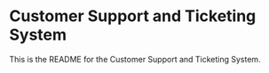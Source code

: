 # Customer Support and Ticketing System
This is the README for the Customer Support and Ticketing System.